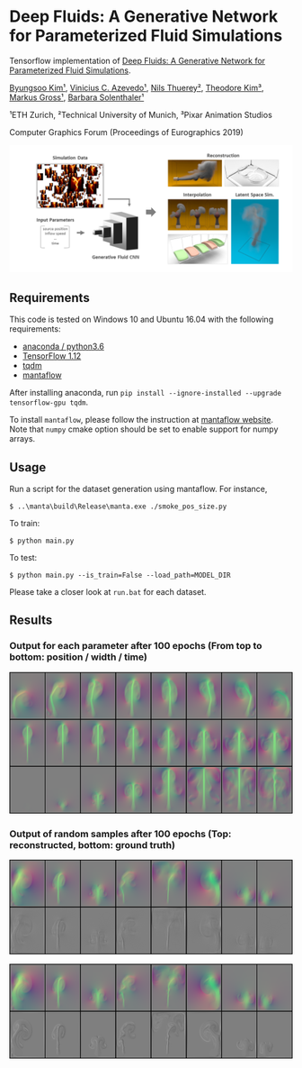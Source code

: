 # Deep Fluids: A Generative Network for Parameterized Fluid Simulations

Tensorflow implementation of [Deep Fluids: A Generative Network for Parameterized Fluid Simulations](http://www.byungsoo.me/project/deep-fluids).

[Byungsoo Kim¹](http://www.byungsoo.me), [Vinicius C. Azevedo¹](http://graphics.ethz.ch/~vviniciu/), [Nils Thuerey²](https://ge.in.tum.de/), [Theodore Kim³](http://www.tkim.graphics/), [Markus Gross¹](https://graphics.ethz.ch/people/grossm), [Barbara Solenthaler¹](https://graphics.ethz.ch/~sobarbar/)

¹ETH Zurich, ²Technical University of Munich, ³Pixar Animation Studios

Computer Graphics Forum (Proceedings of Eurographics 2019)

![teaser](./asset/teaser.png)

## Requirements

This code is tested on Windows 10 and Ubuntu 16.04 with the following requirements:

- [anaconda / python3.6](https://www.anaconda.com/download/)
- [TensorFlow 1.12](https://www.tensorflow.org/install/)
- [tqdm](https://github.com/tqdm/tqdm)
- [mantaflow](http://mantaflow.com/)

After installing anaconda, run `pip install --ignore-installed --upgrade tensorflow-gpu tqdm`.

To install `mantaflow`, please follow the instruction at [mantaflow website](http://mantaflow.com). Note that `numpy` cmake option should be set to enable support for numpy arrays.

## Usage

Run a script for the dataset generation using mantaflow. For instance,

    $ ..\manta\build\Release\manta.exe ./smoke_pos_size.py

To train:
    
    $ python main.py

To test:
    
    $ python main.py --is_train=False --load_path=MODEL_DIR

Please take a closer look at `run.bat` for each dataset.

## Results

### Output for each parameter after 100 epochs (From top to bottom: position / width / time)

![param](./asset/param.png)

### Output of random samples after 100 epochs (Top: reconstructed, bottom: ground truth)

![random](./asset/random.png)

![randomgt](./asset/random_gt.png)